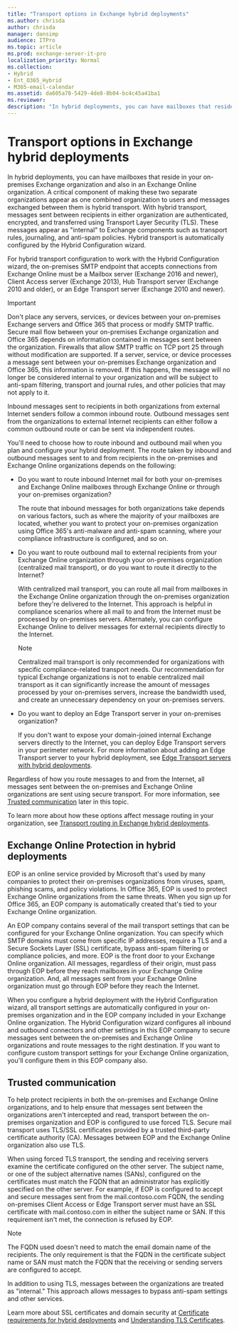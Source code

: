 ```yaml
---
title: "Transport options in Exchange hybrid deployments"
ms.author: chrisda
author: chrisda
manager: dansimp
audience: ITPro
ms.topic: article
ms.prod: exchange-server-it-pro
localization_priority: Normal
ms.collection:
- Hybrid
- Ent_O365_Hybrid
- M365-email-calendar
ms.assetid: da605a78-5429-4de8-8b04-bc4c45a41ba1
ms.reviewer: 
description: "In hybrid deployments, you can have mailboxes that reside in your on-premises Exchange organization and also in an Exchange Online organization. A critical component of making these two separate organizations appear as one combined organization to users and messages exchanged between them is hybrid transport. With hybrid transport, messages sent between recipients in either organization are authenticated, encrypted, and transferred using Transport Layer Security (TLS). These messages appear as internal to Exchange components such as transport rules, journaling, and anti-spam policies. Hybrid transport is automatically configured by the Hybrid Configuration wizard."
---
```


# Transport options in Exchange hybrid deployments

In hybrid deployments, you can have mailboxes that reside in your on-premises Exchange organization and also in an Exchange Online organization. A critical component of making these two separate organizations appear as one combined organization to users and messages exchanged between them is hybrid transport. With hybrid transport, messages sent between recipients in either organization are authenticated, encrypted, and transferred using Transport Layer Security (TLS). These messages appear as "internal" to Exchange components such as transport rules, journaling, and anti-spam policies. Hybrid transport is automatically configured by the Hybrid Configuration wizard.

For hybrid transport configuration to work with the Hybrid Configuration wizard, the on-premises SMTP endpoint that accepts connections from Exchange Online must be a Mailbox server (Exchange 2016 and newer), Client Access server (Exchange 2013), Hub Transport server (Exchange 2010 and older), or an Edge Transport server (Exchange 2010 and newer).

> [!IMPORTANT]
> Don't place any servers, services, or devices between your on-premises Exchange servers and Office 365 that process or modify SMTP traffic. Secure mail flow between your on-premises Exchange organization and Office 365 depends on information contained in messages sent between the organization. Firewalls that allow SMTP traffic on TCP port 25 through without modification are supported. If a server, service, or device processes a message sent between your on-premises Exchange organization and Office 365, this information is removed. If this happens, the message will no longer be considered internal to your organization and will be subject to anti-spam filtering, transport and journal rules, and other policies that may not apply to it.

Inbound messages sent to recipients in both organizations from external Internet senders follow a common inbound route. Outbound messages sent from the organizations to external Internet recipients can either follow a common outbound route or can be sent via independent routes.

You'll need to choose how to route inbound and outbound mail when you plan and configure your hybrid deployment. The route taken by inbound and outbound messages sent to and from recipients in the on-premises and Exchange Online organizations depends on the following:

- Do you want to route inbound Internet mail for both your on-premises and Exchange Online mailboxes through Exchange Online or through your on-premises organization?

    The route that inbound messages for both organizations take depends on various factors, such as where the majority of your mailboxes are located, whether you want to protect your on-premises organization using Office 365's anti-malware and anti-spam scanning, where your compliance infrastructure is configured, and so on.

- Do you want to route outbound mail to external recipients from your Exchange Online organization through your on-premises organization (centralized mail transport), or do you want to route it directly to the Internet?

    With centralized mail transport, you can route all mail from mailboxes in the Exchange Online organization through the on-premises organization before they're delivered to the Internet. This approach is helpful in compliance scenarios where all mail to and from the Internet must be processed by on-premises servers. Alternately, you can configure Exchange Online to deliver messages for external recipients directly to the Internet.

    > [!NOTE]
    > Centralized mail transport is only recommended for organizations with specific compliance-related transport needs. Our recommendation for typical Exchange organizations is not to enable centralized mail transport as it can significantly increase the amount of messages processed by your on-premises servers, increase the bandwidth used, and create an unnecessary dependency on your on-premises servers.

- Do you want to deploy an Edge Transport server in your on-premises organization?

    If you don't want to expose your domain-joined internal Exchange servers directly to the Internet, you can deploy Edge Transport servers in your perimeter network. For more information about adding an Edge Transport server to your hybrid deployment, see [Edge Transport servers with hybrid deployments](edge-transport-servers.md).

Regardless of how you route messages to and from the Internet, all messages sent between the on-premises and Exchange Online organizations are sent using secure transport. For more information, see [Trusted communication](#trusted-communication) later in this topic.

To learn more about how these options affect message routing in your organization, see [Transport routing in Exchange hybrid deployments](transport-routing.md).

## Exchange Online Protection in hybrid deployments

EOP is an online service provided by Microsoft that's used by many companies to protect their on-premises organizations from viruses, spam, phishing scams, and policy violations. In Office 365, EOP is used to protect Exchange Online organizations from the same threats. When you sign up for Office 365, an EOP company is automatically created that's tied to your Exchange Online organization.

An EOP company contains several of the mail transport settings that can be configured for your Exchange Online organization. You can specify which SMTP domains must come from specific IP addresses, require a TLS and a Secure Sockets Layer (SSL) certificate, bypass anti-spam filtering or compliance policies, and more. EOP is the front door to your Exchange Online organization. All messages, regardless of their origin, must pass through EOP before they reach mailboxes in your Exchange Online organization. And, all messages sent from your Exchange Online organization must go through EOP before they reach the Internet.

When you configure a hybrid deployment with the Hybrid Configuration wizard, all transport settings are automatically configured in your on-premises organization and in the EOP company included in your Exchange Online organization. The Hybrid Configuration wizard configures all inbound and outbound connectors and other settings in this EOP company to secure messages sent between the on-premises and Exchange Online organizations and route messages to the right destination. If you want to configure custom transport settings for your Exchange Online organization, you'll configure them in this EOP company also.

## Trusted communication
<a name="trust"> </a>

To help protect recipients in both the on-premises and Exchange Online organizations, and to help ensure that messages sent between the organizations aren't intercepted and read, transport between the on-premises organization and EOP is configured to use forced TLS. Secure mail transport uses TLS/SSL certificates provided by a trusted third-party certificate authority (CA). Messages between EOP and the Exchange Online organization also use TLS.

When using forced TLS transport, the sending and receiving servers examine the certificate configured on the other server. The subject name, or one of the subject alternative names (SANs), configured on the certificates must match the FQDN that an administrator has explicitly specified on the other server. For example, if EOP is configured to accept and secure messages sent from the mail.contoso.com FQDN, the sending on-premises Client Access or Edge Transport server must have an SSL certificate with mail.contoso.com in either the subject name or SAN. If this requirement isn't met, the connection is refused by EOP.

> [!NOTE]
> The FQDN used doesn't need to match the email domain name of the recipients. The only requirement is that the FQDN in the certificate subject name or SAN must match the FQDN that the receiving or sending servers are configured to accept.

In addition to using TLS, messages between the organizations are treated as "internal." This approach allows messages to bypass anti-spam settings and other services.

Learn more about SSL certificates and domain security at [Certificate requirements for hybrid deployments](certificate-requirements.md) and [Understanding TLS Certificates](https://go.microsoft.com/fwlink/p/?linkid=187237).
